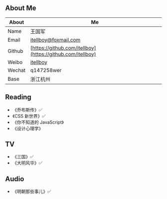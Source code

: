 ## About Me

| About  | Me                                                              |
| ------ | --------------------------------------------------------------- |
| Name   | 王国军                                                          |
| Email  | <a href="mailto: itellboy@foxmail.com">itellboy@foxmail.com</a> |
| Github | [https://github.com/itellboy](https://github.com/itellboy)      |
| Weibo  | [itellboy](https://m.weibo.cn/u/3832442772)                     |
| Wechat | q147258wer                                                      |
| Base   | 浙江杭州                                                        |

## Reading

- 《乔布斯传》✅
- 《CSS 新世界》✅
- 《你不知道的 JavaScript》
- 《设计心理学》

## TV

- 《三国》✅
- 《大明风华》✅

## Audio

- 《明朝那些事儿》✅